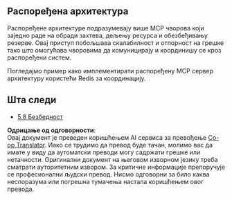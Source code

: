 <!--
CO_OP_TRANSLATOR_METADATA:
{
  "original_hash": "cd973a4e381337c6a3ac2443e7548e63",
  "translation_date": "2025-07-14T02:33:28+00:00",
  "source_file": "05-AdvancedTopics/mcp-scaling/README.md",
  "language_code": "sr"
}
-->
## Распоређена архитектура

Распоређене архитектуре подразумевају више MCP чворова који заједно раде на обради захтева, дељењу ресурса и обезбеђивању резерве. Овај приступ побољшава скалабилност и отпорност на грешке тако што омогућава чворовима да комуницирају и координишу се кроз распоређени систем.

Погледајмо пример како имплементирати распоређену MCP сервер архитектуру користећи Redis за координацију.

## Шта следи

- [5.8 Безбедност](../mcp-security/README.md)

**Одрицање од одговорности**:  
Овај документ је преведен коришћењем AI сервиса за превођење [Co-op Translator](https://github.com/Azure/co-op-translator). Иако се трудимо да превод буде тачан, молимо вас да имате у виду да аутоматски преводи могу садржати грешке или нетачности. Оригинални документ на његовом изворном језику треба сматрати ауторитетним извором. За критичне информације препоручује се професионални људски превод. Нисмо одговорни за било каква неспоразума или погрешна тумачења настала коришћењем овог превода.
